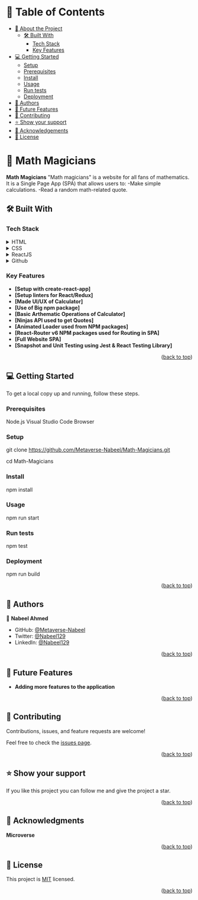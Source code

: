 <!-- TABLE OF CONTENTS -->

# 📗 Table of Contents

- [📖 About the Project](#about-project)
  - [🛠 Built With](#built-with)
    - [Tech Stack](#tech-stack)
    - [Key Features](#key-features)
- [💻 Getting Started](#getting-started)
  - [Setup](#setup)
  - [Prerequisites](#prerequisites)
  - [Install](#install)
  - [Usage](#usage)
  - [Run tests](#run-tests)
  - [Deployment](#deployment)
- [👥 Authors](#authors)
- [🔭 Future Features](#future-features)
- [🤝 Contributing](#contributing)
- [⭐️ Show your support](#support)
- [🙏 Acknowledgements](#acknowledgements)
- [📝 License](#license)

<!-- PROJECT DESCRIPTION -->

# 📖 Math Magicians <a name="about-project"></a>

**Math Magicians** "Math magicians" is a website for all fans of mathematics. It is a Single Page App (SPA) that allows users to:
-Make simple calculations.
-Read a random math-related quote.

## 🛠 Built With <a name="built-with"></a>

### Tech Stack <a name="tech-stack"></a>

<details>
  <summary>HTML</summary>
  <ul>
    <li><a href="#">HTML</a></li>
  </ul>
</details>
<details>
  <summary>CSS</summary>
  <ul>
    <li><a href="#">CSS</a></li>
  </ul>
</details>

<details>
  <summary>ReactJS</summary>
  <ul>
    <li><a href="#">ReactJS</a></li>
  </ul>
</details>
<details>
<summary>Github</summary>
  <ul>
    <li><a href="#">Github</a></li>
  </ul>
</details>

<!-- Features -->

### Key Features <a name="key-features"></a>

- **[Setup with create-react-app]**
- **[Setup linters for React/Redux]**
- **[Made UI/UX of Calculator]**
- **[Use of Big npm package]**
- **[Basic Arthematic Operations of Calculator]**
- **[Ninjas API used to get Quotes]**
- **[Animated Loader used from NPM packages]**
- **[React-Router v6 NPM packages used for Routing in SPA]**
- **[Full Website SPA]**
- **[Snapshot and Unit Testing using Jest & React Testing Library]**

<p align="right">(<a href="#readme-top">back to top</a>)</p>

<!-- GETTING STARTED -->

## 💻 Getting Started <a name="getting-started"></a>

To get a local copy up and running, follow these steps.

### Prerequisites

Node.js
Visual Studio Code
Browser

### Setup

git clone https://github.com/Metaverse-Nabeel/Math-Magicians.git

cd Math-Magicians

### Install

npm install

### Usage

npm run start

### Run tests

npm test

### Deployment

npm run build

<p align="right">(<a href="#readme-top">back to top</a>)</p>

<!-- AUTHORS -->

## 👥 Authors <a name="authors"></a>

👤 **Nabeel Ahmed**
- GitHub: [@Metaverse-Nabeel](https://github.com/Metaverse-Nabeel)
- Twitter: [@Nabeel129](https://twitter.com/Nabeel129)
- LinkedIn: [@Nabeel129](https://linkedin.com/in/Nabeel129)

<p align="right">(<a href="#readme-top">back to top</a>)</p>

<!-- FUTURE FEATURES -->

## 🔭 Future Features <a name="future-features"></a>

- **Adding more features to the application**

<p align="right">(<a href="#readme-top">back to top</a>)</p>

<!-- CONTRIBUTING -->

## 🤝 Contributing <a name="contributing"></a>

Contributions, issues, and feature requests are welcome!

Feel free to check the [issues page](../../issues/).

<p align="right">(<a href="#readme-top">back to top</a>)</p>

<!-- SUPPORT -->

## ⭐️ Show your support <a name="support"></a>

If you like this project you can follow me and give the project a star.

<p align="right">(<a href="#readme-top">back to top</a>)</p>

<!-- ACKNOWLEDGEMENTS -->

## 🙏 Acknowledgments <a name="acknowledgements"></a>

**Microverse**

<p align="right">(<a href="#readme-top">back to top</a>)</p>

<!-- LICENSE -->

## 📝 License <a name="license"></a>

This project is [MIT](./LICENSE.md) licensed.

<p align="right">(<a href="#readme-top">back to top</a>)</p>
